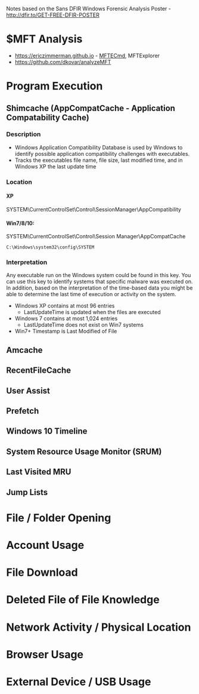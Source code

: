 Notes based on the Sans DFIR Windows Forensic Analysis Poster - http://dfir.to/GET-FREE-DFIR-POSTER

# $MFT Analysis
* https://ericzimmerman.github.io - [MFTECmd](https://github.com/EricZimmerman/MFTECmd), MFTExplorer
* https://github.com/dkovar/analyzeMFT

# Program Execution
## Shimcache (AppCompatCache - Application Compatability Cache)
### Description
* Windows Application Compatibility Database is used by Windows to identify possible application compatibility challenges with executables.
* Tracks the executables file name, file size, last modified time, and in Windows XP the last update time
### Location
#### XP
SYSTEM\CurrentControlSet\Control\SessionManager\AppCompatibility
#### Win7/8/10:
SYSTEM\CurrentControlSet\Control\Session Manager\AppCompatCache

`C:\Windows\system32\config\SYSTEM`
### Interpretation
Any executable run on the Windows system could be found in this key. You can use this key to identify systems that specific malware was executed on. In addition, based on the interpretation of the time-based data you might be able to determine the last time of execution or activity on the system.
* Windows XP contains at most 96 entries
  * LastUpdateTime is updated when the files are executed
* Windows 7 contains at most 1,024 entries
  * LastUpdateTime does not exist on Win7 systems
* Win7+ Timestamp is Last Modified of File

## Amcache

## RecentFileCache
## User Assist
## Prefetch
## Windows 10 Timeline
## System Resource Usage Monitor (SRUM)
## Last Visited MRU
## Jump Lists

# File / Folder Opening

# Account Usage
# File Download

# Deleted File of File Knowledge

# Network Activity / Physical Location

# Browser Usage

# External Device / USB Usage

